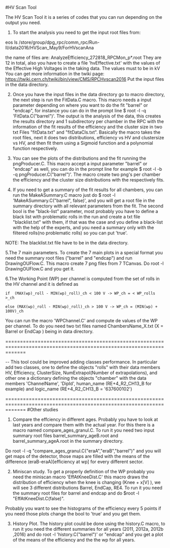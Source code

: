 #HV Scan Tool

The HV Scan Tool it is a series of codes that you can run depending on the output you need. 

1. To start the analysis you need to get the input root files from: 

eos ls /store/group/dpg_rpc/comm_rpc/Run-II/data2016/HVScan_May9/ForHVscanAna

the name of files are: AnalyzeEfficiency_272818_RPCMon_p\*.root 
They are 12 in total, also you have to create a file 'hvEffective.txt' with the values of the Effective High Voltages in the taking data. The values must to be in kV  
You can get more information in the twiki page: https://twiki.cern.ch/twiki/bin/view/CMS/RPCHvscan2016
Put the input files in the data directory. 

2. Once you have the input files in the data directory go to macro directory, the next step is run the FitData.C macro. This macro needs a input parameter depending on where you want 
   to do the fit "barrel" or "endcap", for instance you can do in the prompt line $ root -l -q 'FitData.C("barrel")'. The output is the analysis of the data, this creates the results directory 
   and 1 subdirectory per chamber in the RPC with the information of the fit results of the efficiency and the cluster size in two txt Files "fitData.txt" and "fitDataCls.txt". 
   Basically the macro takes the root files, next it does two distributions, efficiency vs HV and clustersize vs HV, and then fit them using a Sigmoid function and a polynomial function 
   respectively. 

3. You can see the plots of the distributions and the fit running the pngProducer.C. This macro accept a input parameter "barrel" or "endcap" as well, you can do in the prompt line
   for example $ root -l -b -q pngProducer.C("barrel")'. The macro create two png's per chamber the efficiency and the cluster size distributions with the respectively fits. 

4. If you need to get a summary of the fit results for all chambers, you can run the MakeASummary.C macro   just do $ root -l 'MakeASummary.C("barrel", false)',   and you will get a root file in the summary directory with all relevant parameters from the fit. The second bool is the "black-list" parameter, most probably you have to define a black list with problematic rolls in the run and create a txt file "blacklist.txt" with them, if that was the case and you define a black-list with the  help of the experts, and you need a summary only with the filtered rolls(no problematic rolls) so you can put 'true'. 

NOTE:  The blacklist.txt file have to be in the data directory. 

5.The 7 main parameters. To create the 7 main plots in a special format you need the summary root files ("barrel" and "endcap") and run DrawingOUFlow.C. This macro create 7 png files from 7 TCanvas. Do root -l DrawingOUFlow.C and you get it. 

6.The Working Point (WP) per channel is computed from the set of rolls in the HV channel and it is defined as   

    if  (MAX(wp)_roll - MIN(wp)_roll)_ch < 100 V -> WP_ch = < WP_rolls >_ch 
    
    else (MAX(wp)_roll - MIN(wp)_roll)_ch > 100 V -> WP_ch = (MIN(wp) + 100V)_ch 


You can run the macro 'WPChannel.C' and compute de values of the WP per channel. To do you need two txt files named ChambersName_X.txt (X = Barrel or EndCap ) being in data directory. 

===================================================================================================================

-- This tool could be improved adding classes performance. In particular add two classes, one to define the objects "rolls" with their data members HV, Efficiency, ClusterSize, NumExtrapol(Number of extrapolations), and other one a dictionary defining the objects "chamber" with the data members 'ChannelName', 'DipId', human_name (RE+4_R2_CH13_B for example) and logic_name (RE+4_R2_CH13_B = '637600102')   

===================================================================================================================
#Other studies 
 
 1. Compare the effciency in different ages. Probably you have to look at last years and compare them with the actual year. For this there is a macro named compare_ages_granul.C. To run it you need two input summary root files barrel_summary_ageB.root and barrel_summary_ageA.root  in the summary directory. 

Do root -l -q "compare_ages_granul.C(\"eraA\",\"eraB\",\"barrel\")" and you will get maps of the detector, those maps are filled with the means of the difference (eraB-eraA)[efficiency at wp] for every different sector.
 
 2. Miniscan study. To get a properly definition of the WP probably you need the miniscan macro 'EffAtKneeDist.C' this macro draws the distribution of efficiency when the knee is changing (Knee + x[V] ), we will see 3 different distributions Barrel, EndCap, RE4. To run it  you need the summary root files for barrel and endcap and do $root -l "EffAtKneeDist.C(false)". 
 
Probably you want to see the histograms of the efficiency every 5 points if you need those plots change the bool to 'true' and you get them. 

3. History Plot. The history plot could be done using  the history.C macro, to run it you need the different summaries for all years (2011, 2012a, 2012b ,2016) and do root -l 'history.C("barrel")' or "endcap" and you get a plot of the means of the efficiency and the the wp for all years. 


